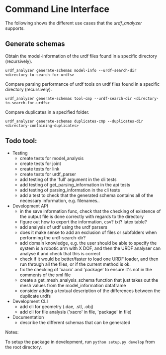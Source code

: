 # Command Line Interface

The following shows the different use cases that the _urdf_analyzer_ supports.

## Generate schemas

Obtain the model-information of the urdf files found in a specific directory (recursively).
```
urdf_analyzer generate-schemas model-info --urdf-search-dir <directory-to-search-for-urdfs>
```
Compare parsing performance of urdf tools on urdf files found in a specific directory (recursively).
```
urdf_analyzer generate-schemas tool-cmp --urdf-search-dir <directory-to-search-for-urdfs>
```
Compare duplicates in a specified folder.
```
urdf_analyzer generate-schemas duplicates-cmp --duplicates-dir <directory-containing-duplicates>
```


## Todo tool:
* Testing
    - create tests for model_analysis
    - create tests for joint
    - create tests for link
    - create tests for urdf_parser
    - add testing of the 'full' argument in the cli tests
    - add testing of get_parsing_information in the api tests
    - add testing of parsing_information in the cli tests
    - add a test to check that the generated schema contains all of the necessary information, e.g. filenames..
* Development API
    - in the save information func, check that the checking of existence of the output file is done correctly with regards to the directory
    - figure out how to export the information, csv? txt? latex table?
    - add analysis of urdf using the urdf parsers
    - does it make sense to add an exclusion of files or subfolders when performing the urdf-search-dir?
    - add domain knowledge, e.g. the user should be able to specify the system is a robotic arm with X DOF, and then the URDF analyser can analyse it and check that this is correct
    - check if it would be better/faster to load one URDF loader, and then run through all the files, or if the current method is ok.
    - fix the checking of 'xacro' and 'package' to ensure it's not in the comments of the xml file
    - create a get_mesh_analysis_schema function that just takes out the mesh values from the model_information dataframe
    - consider adding a textual description of the differences between the duplicate urdfs
* Development CLI
    - add cli for geometry (.dae, .stl, .obj)
    - add cli for file analysis ('xacro' in file, 'package' in file)
* Documentation
    - describe the different schemas that can be generated

Notes:

To setup the package in development, run `python setup.py develop` from the root directory.
